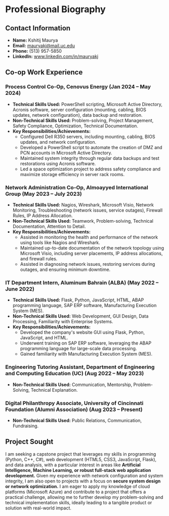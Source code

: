 # Professional Biography

## Contact Information
*   **Name:** Kshitij Maurya
*   **Email:** mauryakj@mail.uc.edu
*   **Phone:** (513) 957-5850
*   **LinkedIn:** www.linkedin.com/in/mauryakj

## Co-op Work Experience

### Process Control Co-Op, Cenovus Energy (Jan 2024 – May 2024)
*   **Technical Skills Used:** PowerShell scripting, Microsoft Active Directory, Acronis software, server configuration (mounting, cabling, BIOS updates, network configuration), data backup and restoration.
*   **Non-Technical Skills Used:** Problem-solving, Project Management, Safety Compliance, Optimization, Technical Documentation.
*   **Key Responsibilities/Achievements:**
    *   Configured Dell R350 servers, including mounting, cabling, BIOS updates, and network configuration.
    *   Developed a PowerShell script to automate the creation of DMZ and PCN accounts in Microsoft Active Directory.
    *   Maintained system integrity through regular data backups and test restorations using Acronis software.
    *   Led a space optimization project to address safety compliance and maximize storage efficiency in server rack rooms.

### Network Administration Co-Op, Almoayyed International Group (May 2023 – July 2023)
*   **Technical Skills Used:** Nagios, Wireshark, Microsoft Visio, Network Monitoring, Troubleshooting (network issues, service outages), Firewall Rules, IP Address Allocation.
*   **Non-Technical Skills Used:** Teamwork, Problem-solving, Technical Documentation, Attention to Detail.
*   **Key Responsibilities/Achievements:**
    *   Assisted in monitoring the health and performance of the network using tools like Nagios and Wireshark.
    *   Maintained up-to-date documentation of the network topology using Microsoft Visio, including server placements, IP address allocations, and firewall rules.
    *   Assisted in diagnosing network issues, restoring services during outages, and ensuring minimum downtime.

### IT Department Intern, Aluminum Bahrain (ALBA) (May 2022 – June 2022)
*   **Technical Skills Used:** Flask, Python, JavaScript, HTML, ABAP programming language, SAP ERP software, Manufacturing Execution System (MES).
*   **Non-Technical Skills Used:** Web Development, GUI Design, Data Processing, Familiarity with Enterprise Systems.
*   **Key Responsibilities/Achievements:**
    *   Developed the company's website GUI using Flask, Python, JavaScript, and HTML.
    *   Underwent training on SAP ERP software, leveraging the ABAP programming language for large-scale data processing.
    *   Gained familiarity with Manufacturing Execution System (MES).

### Engineering Tutoring Assistant, Department of Engineering and Computing Education (UC) (Aug 2022 – May 2023)
*   **Non-Technical Skills Used:** Communication, Mentorship, Problem-Solving, Technical Explanation.

### Digital Philanthropy Associate, University of Cincinnati Foundation (Alumni Association) (Aug 2023 – Present)
*   **Non-Technical Skills Used:** Public Relations, Communication, Fundraising.

## Project Sought
I am seeking a capstone project that leverages my skills in programming (Python, C++, C#), web development (HTML5, CSS3, JavaScript, Flask), and data analysis, with a particular interest in areas like **Artificial Intelligence, Machine Learning, or robust full-stack web application development.** Given my experience with network configuration and system integrity, I am also open to projects with a focus on **secure system design or network optimization.** I am eager to apply my knowledge of cloud platforms (Microsoft Azure) and contribute to a project that offers a practical challenge, allowing me to further develop my problem-solving and technical implementation skills, ideally leading to a tangible product or solution with real-world impact.